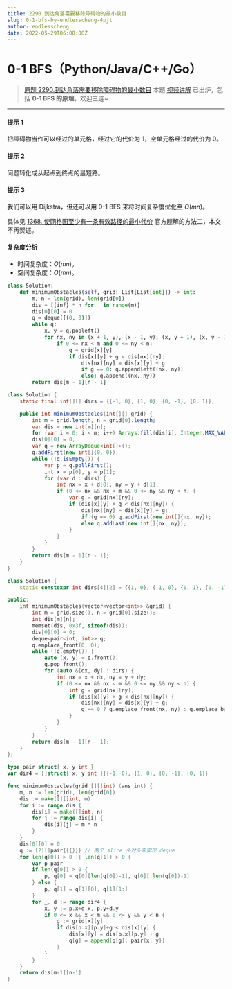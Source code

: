 ```yaml
---
title: 2290.到达角落需要移除障碍物的最小数目
slug: 0-1-bfs-by-endlesscheng-4pjt
author: endlesscheng
date: 2022-05-29T06:08:08Z
---
```

# 0-1 BFS（Python/Java/C++/Go）
 
> [原题 2290.到达角落需要移除障碍物的最小数目](https://leetcode.cn/problems/minimum-obstacle-removal-to-reach-corner)
本题 [视频讲解](https://www.bilibili.com/video/BV1iF41157dG) 已出炉，包括 **0-1 BFS 的原理**，欢迎三连~

---

#### 提示 1

把障碍物当作可以经过的单元格，经过它的代价为 $1$，空单元格经过的代价为 $0$。

#### 提示 2

问题转化成从起点到终点的最短路。

#### 提示 3

我们可以用 Dijkstra，但还可以用 0-1 BFS 来将时间复杂度优化至 $O(mn)$。

具体见 [1368. 使网格图至少有一条有效路径的最小代价](https://leetcode.cn/problems/minimum-cost-to-make-at-least-one-valid-path-in-a-grid/) 官方题解的方法二，本文不再赘述。

#### 复杂度分析

- 时间复杂度：$O(mn)$。
- 空间复杂度：$O(mn)$。

```Python [sol1-Python3]
class Solution:
    def minimumObstacles(self, grid: List[List[int]]) -> int:
        m, n = len(grid), len(grid[0])
        dis = [[inf] * n for _ in range(m)]
        dis[0][0] = 0
        q = deque([(0, 0)])
        while q:
            x, y = q.popleft()
            for nx, ny in (x + 1, y), (x - 1, y), (x, y + 1), (x, y - 1):
                if 0 <= nx < m and 0 <= ny < n:
                    g = grid[x][y]
                    if dis[x][y] + g < dis[nx][ny]:
                        dis[nx][ny] = dis[x][y] + g
                        if g == 0: q.appendleft((nx, ny))
                        else: q.append((nx, ny))
        return dis[m - 1][n - 1]
```

```java [sol1-Java]
class Solution {
    static final int[][] dirs = {{-1, 0}, {1, 0}, {0, -1}, {0, 1}};

    public int minimumObstacles(int[][] grid) {
        int m = grid.length, n = grid[0].length;
        var dis = new int[m][n];
        for (var i = 0; i < m; i++) Arrays.fill(dis[i], Integer.MAX_VALUE);
        dis[0][0] = 0;
        var q = new ArrayDeque<int[]>();
        q.addFirst(new int[]{0, 0});
        while (!q.isEmpty()) {
            var p = q.pollFirst();
            int x = p[0], y = p[1];
            for (var d : dirs) {
                int nx = x + d[0], ny = y + d[1];
                if (0 <= nx && nx < m && 0 <= ny && ny < n) {
                    var g = grid[nx][ny];
                    if (dis[x][y] + g < dis[nx][ny]) {
                        dis[nx][ny] = dis[x][y] + g;
                        if (g == 0) q.addFirst(new int[]{nx, ny});
                        else q.addLast(new int[]{nx, ny});
                    }
                }
            }
        }
        return dis[m - 1][n - 1];
    }
}
```

```C++ [sol1-C++]
class Solution {
    static constexpr int dirs[4][2] = {{1, 0}, {-1, 0}, {0, 1}, {0, -1}};

public:
    int minimumObstacles(vector<vector<int>> &grid) {
        int m = grid.size(), n = grid[0].size();
        int dis[m][n];
        memset(dis, 0x3f, sizeof(dis));
        dis[0][0] = 0;
        deque<pair<int, int>> q;
        q.emplace_front(0, 0);
        while (!q.empty()) {
            auto [x, y] = q.front();
            q.pop_front();
            for (auto &[dx, dy] : dirs) {
                int nx = x + dx, ny = y + dy;
                if (0 <= nx && nx < m && 0 <= ny && ny < n) {
                    int g = grid[nx][ny];
                    if (dis[x][y] + g < dis[nx][ny]) {
                        dis[nx][ny] = dis[x][y] + g;
                        g == 0 ? q.emplace_front(nx, ny) : q.emplace_back(nx, ny);
                    }
                }
            }
        }
        return dis[m - 1][n - 1];
    }
};
```

```go [sol1-Go]
type pair struct{ x, y int }
var dir4 = []struct{ x, y int }{{-1, 0}, {1, 0}, {0, -1}, {0, 1}}

func minimumObstacles(grid [][]int) (ans int) {
	m, n := len(grid), len(grid[0])
	dis := make([][]int, m)
	for i := range dis {
		dis[i] = make([]int, n)
		for j := range dis[i] {
			dis[i][j] = m * n
		}
	}
	dis[0][0] = 0
	q := [2][]pair{{{}}} // 两个 slice 头对头来实现 deque
	for len(q[0]) > 0 || len(q[1]) > 0 {
		var p pair
		if len(q[0]) > 0 {
			p, q[0] = q[0][len(q[0])-1], q[0][:len(q[0])-1]
		} else {
			p, q[1] = q[1][0], q[1][1:]
		}
		for _, d := range dir4 {
			x, y := p.x+d.x, p.y+d.y
			if 0 <= x && x < m && 0 <= y && y < n {
				g := grid[x][y]
				if dis[p.x][p.y]+g < dis[x][y] {
					dis[x][y] = dis[p.x][p.y] + g
					q[g] = append(q[g], pair{x, y})
				}
			}
		}
	}
	return dis[m-1][n-1]
}
```


